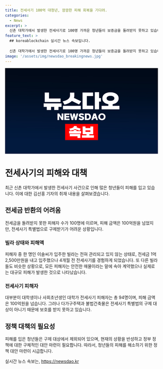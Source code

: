 ```yaml
---
title: 전세사기 100억 대청년, 깜깜한 피해 회복을 기다려.
categories:
  - News
excerpt: >
  신촌 대학가에서 발생한 전세사기로 100명 가까운 청년들이 보증금을 돌려받지 못하고 있습니다. 피해금은 100억원이 넘는데, 전세사기특별법으로 구제받기가 어려운 상황입니다. 대학가 전세사기로 피해를 입은 대부분이 대학생과 사회초년생들인데, 이들은 보호를 받지 못하고 있습니다. 상황이 호전되지 않으면 앞으로 더 많은 사람들이 위험에 노출될 수 있습니다.
feature_text: >
  ## koreablockchain 실시간 뉴스 속보입니다.

  신촌 대학가에서 발생한 전세사기로 100명 가까운 청년들이 보증금을 돌려받지 못하고 있습니다. 피해금은 100억원이 넘는데, 전세사기특별법으로 구제받기가 어려운 상황입니다. 대학가 전세사기로 피해를 입은 대부분이 대학생과 사회초년생들인데, 이들은 보호를 받지 못하고 있습니다. 상황이 호전되지 않으면 앞으로 더 많은 사람들이 위험에 노출될 수 있습니다.
image: '/assets/img/newsdao_breakingnews.jpg'
---
```


<p><img src="/assets/img/newsdao_breakingnews.jpg" alt="koreablockchain 속보" /></p>

<h1>전세사기의 피해와 대책</h1>

<p data-ke-size="size16">최근 신촌 대학가에서 발생한 전세사기 사건으로 인해 많은 청년들이 피해를 입고 있습니다. 이에 대한 김선홍 기자의 취재 내용을 살펴보겠습니다.</p>

<h2>전세금 반환의 어려움</h2>

<p data-ke-size="size16">전세금을 돌려받지 못한 피해자 수가 100명에 이르며, 피해 금액은 100억원을 넘었지만, 전세사기 특별법으로 구제받기가 어려운 상황입니다.</p>

<h3>빌라 상태와 피해액</h3>

<p data-ke-size="size16">피해자 중 한 명인 이솔씨가 입주한 빌라는 전혀 관리되고 있지 않는 상태로, 전세금 1억 2,500만원을 내고 입주했으나 4개월 전 전세사기를 경험하게 되었습니다. 또 다른 빌라들도 비슷한 상황으로, 모든 피해자는 안전한 매물이라는 말에 속아 계약했으나 실제로는 대규모 피해가 발생한 것으로 나타났습니다.</p>

<h3>전세사기 피해자</h3>

<p data-ke-size="size16">대부분이 대학생이나 사회초년생인 대학가 전세사기 피해자는 총 94명이며, 피해 금액은 100억원을 넘습니다. 그러나 다가구주택과 불법건축물은 전세사기 특별법의 구제 대상이 아니기 때문에 보호를 받지 못하고 있습니다.</p>

<h2>정책 대책의 필요성</h2>

<p data-ke-size="size16">피해를 입은 청년들은 구제 대상에서 제외되어 있으며, 현재의 상황을 반성하고 정부 정책에 대한 구체적인 대안 마련이 필요합니다. 따라서, 청년들의 피해를 해소하기 위한 정책 대안 마련이 시급합니다.</p>
실시간 뉴스 속보는, <a href="https://newsdao.kr" rel="dofollow">https://newsdao.kr</a>


